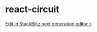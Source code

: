 # react-circuit

[Edit in StackBlitz next generation editor ⚡️](https://stackblitz.com/~/github.com/t3-team/react-circuit)
